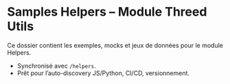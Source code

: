 # Samples Helpers – Module Threed Utils

Ce dossier contient les exemples, mocks et jeux de données pour le module Helpers.
- Synchronisé avec `/helpers`.
- Prêt pour l’auto-discovery JS/Python, CI/CD, versionnement.
